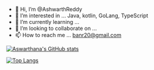 - 👋 Hi, I’m @AshwarthReddy
- 👀 I’m interested in ... Java, kotlin, GoLang, TypeScript
- 🌱 I’m currently learning ...
- 💞️ I’m looking to collaborate on ...
- 📫 How to reach me ... banr20@gmail.com


[![Aswarthana's GitHub stats](https://github-readme-stats.vercel.app/api?username=AshwarthReddy)](https://github.com/AshwarthReddy/github-readme-stats)

[![Top Langs](https://github-readme-stats.vercel.app/api/top-langs/?username=AshwarthReddy&hide=javascript,html,css)](https://github.com/AshwarthReddy/github-readme-stats)
<!---
AshwarthReddy/AshwarthReddy is a ✨ special ✨ repository because its `README.md` (this file) appears on your GitHub profile.
You can click the Preview link to take a look at your changes.
--->
